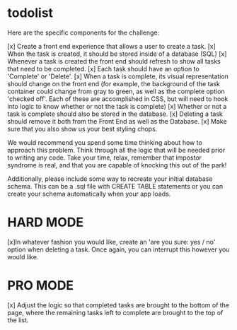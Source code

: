 # todolist

Here are the specific components for the challenge:

  [x] Create a front end experience that allows a user to create a task.
  [x] When the task is created, it should be stored inside of a database (SQL)
  [x] Whenever a task is created the front end should refresh to show all tasks that need to be completed.
  [x] Each task should have an option to 'Complete' or 'Delete'.
  [x] When a task is complete, its visual representation should change on the front end (for example, the background of the task container could change from gray to green, as well as the complete option 'checked off'. Each of these are accomplished in CSS, but will need to hook into logic to know whether or not the task is complete)
  [x] Whether or not a task is complete should also be stored in the database.
  [x] Deleting a task should remove it both from the Front End as well as the Database.
  [x] Make sure that you also show us your best styling chops.

We would recommend you spend some time thinking about how to approach this problem. Think through all the logic that will be needed prior to writing any code. Take your time, relax, remember that impostor syndrome is real, and that you are capable of knocking this out of the park!

Additionally, please include some way to recreate your initial database schema. This can be a .sql file with CREATE TABLE statements or you can create your schema automatically when your app loads.

# HARD MODE

  [x]In whatever fashion you would like, create an 'are you sure: yes / no' option when deleting a task. Once again, you can interrupt this however you would like.

# PRO MODE

  [x] Adjust the logic so that completed tasks are brought to the bottom of the page, where the remaining tasks left to complete are brought to the top of the list.
